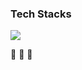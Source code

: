 ### Tech Stacks

<img src="https://img.shields.io/badge/Python-3766AB?style=flat-square&logo=Python&logoColor=white"/></a>

🥇
🥈
🥉
